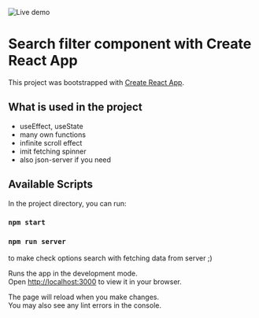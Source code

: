 ![Live demo](https://bartek-wieckowski.github.io/react-search-filter/)

# Search filter component with Create React App

This project was bootstrapped with [Create React App](https://github.com/facebook/create-react-app).

## What is used in the project

- useEffect, useState
- many own functions
- infinite scroll effect
- imit fetching spinner
- also json-server if you need

## Available Scripts

In the project directory, you can run:

### `npm start`

### `npm run server`

to make check options search with fetching data from server ;)

Runs the app in the development mode.\
Open [http://localhost:3000](http://localhost:3000) to view it in your browser.

The page will reload when you make changes.\
You may also see any lint errors in the console.
